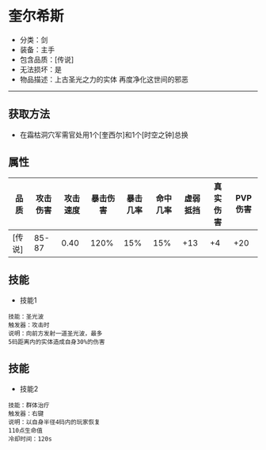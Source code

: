 # 奎尔希斯
* 分类：剑
* 装备：主手
* 包含品质：[传说]
* 无法损坏：是
* 物品描述：上古圣光之力的实体 再度净化这世间的邪恶
---
## 获取方法
* 在霜枯洞穴军需官处用1个[奎西尔]和1个[时空之钟]总换
## 属性
|品质|攻击伤害|攻击速度|暴击伤害|暴击几率|命中几率|虚弱抵挡|真实伤害|PVP伤害|
|----|----|----|----|----|----|----|----|----|
|[传说]|85-87|0.40|120%|15%|15%|+13|+4|+20|
## 技能
* 技能1
```
技能：圣光波
触发器：攻击时
说明：向前方发射一道圣光波，最多
5码距离内的实体造成自身30%的伤害
```
## 技能
* 技能2
```
技能：群体治疗
触发器：右键
说明：以自身半径4码内的玩家恢复
110点生命值
冷却时间：120s
```
